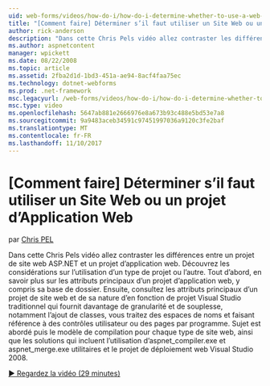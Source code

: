 ```yaml
---
uid: web-forms/videos/how-do-i/how-do-i-determine-whether-to-use-a-web-site-or-a-web-application-project
title: "[Comment faire] Déterminer s’il faut utiliser un Site Web ou un projet d’Application Web | Documents Microsoft"
author: rick-anderson
description: "Dans cette Chris Pels vidéo allez contraster les différences entre un projet de site web ASP.NET et un projet d’application web. Les considérations relatives à l’aide à obtenir des informations."
ms.author: aspnetcontent
manager: wpickett
ms.date: 08/22/2008
ms.topic: article
ms.assetid: 2fba2d1d-1bd3-451a-ae94-8acf4faa75ec
ms.technology: dotnet-webforms
ms.prod: .net-framework
msc.legacyurl: /web-forms/videos/how-do-i/how-do-i-determine-whether-to-use-a-web-site-or-a-web-application-project
msc.type: video
ms.openlocfilehash: 5647ab881e2666976e8a673b93c488e5bd53e7a8
ms.sourcegitcommit: 9a9483aceb34591c97451997036a9120c3fe2baf
ms.translationtype: MT
ms.contentlocale: fr-FR
ms.lasthandoff: 11/10/2017
---
```

<a name="how-do-i-determine-whether-to-use-a-web-site-or-a-web-application-project"></a>[Comment faire] Déterminer s’il faut utiliser un Site Web ou un projet d’Application Web
====================
par [Chris PEL](https://twitter.com/chrispels)

Dans cette Chris Pels vidéo allez contraster les différences entre un projet de site web ASP.NET et un projet d’application web. Découvrez les considérations sur l’utilisation d’un type de projet ou l’autre. Tout d’abord, en savoir plus sur les attributs principaux d’un projet d’application web, y compris sa base de dossier. Ensuite, consultez les attributs principaux d’un projet de site web et de sa nature d’en fonction de projet Visual Studio traditionnel qui fournit davantage de granularité et de souplesse, notamment l’ajout de classes, vous traitez des espaces de noms et faisant référence à des contrôles utilisateur ou des pages par programme. Sujet est abordé puis le modèle de compilation pour chaque type de site web, ainsi que les solutions qui incluent l’utilisation d’aspnet\_compiler.exe et aspnet\_merge.exe utilitaires et le projet de déploiement web Visual Studio 2008.

[&#9654; Regardez la vidéo (29 minutes)](https://channel9.msdn.com/Blogs/ASP-NET-Site-Videos/how-do-i-determine-whether-to-use-a-web-site-or-a-web-application-project)

